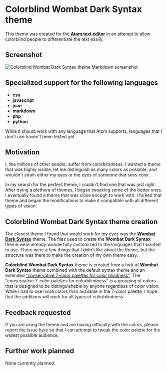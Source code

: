 # Colorblind Wombat Dark Syntax theme

This theme was created for the [__Atom text editor__](https://atom.io/) in an attempt to allow colorblind people to differentiate the text easily.

## Screenshot

![Colorblind Wombat Dark Syntax theme Markdown screenshot](https://cloud.githubusercontent.com/assets/11855476/20028863/e50b94c6-a30a-11e6-8d66-30deb5f99e0e.png)

## Specialized support for the following languages
* __css__
* __javascript__
* __json__
* __markdown__
* __php__
* __python__

While it should work with any language that Atom supports, languages that I don't use haven't been tested yet.

## Motivation

I, like millions of other people, suffer from colorblindness. I wanted a theme that was highly visible, let me distinguish as many colors as possible, and wouldn't strain either my eyes or the eyes of someone that sees color.

In my search for the perfect theme, I couldn't find one that was just right. After trying a plethora of themes, I began tweaking some of the better ones. I eventually found a theme that was close enough to work with. I forked that theme and began the modifications to make it compatible with all different types of vision.

## Colorblind Wombat Dark Syntax theme creation

The closest theme I found that would work for my eyes was the [__Wombat Dark Syntax__](https://atom.io/themes/wombat-dark-syntax) theme. The files used to create the __Wombat Dark Syntax__ theme were already wonderfully customized to the languages that I wanted to use. There were a few things that I didn't like about the theme, but the structure was there to make the creation of my own theme easy.

__Colorblind Wombat Dark Syntax__ theme is created from a fork of __Wombat Dark Syntax__ theme combined with the default syntax theme and an extended ["conservative 7-color palettes for color blindness"](http://mkweb.bcgsc.ca/colorblind/). The "conservative 7-color palettes for colorblindness" is a grouping of colors that is designed to be distinguishable by anyone regardless of color vision. While I had to use more colors than available in the 7-color palette, I hope that the additions will work for all types of colorblindness.

## Feedback requested

If you are using the theme and are having difficulty with the colors, please report the issue [here](https://github.com/mdburnes/colorblind-wombat-dark-syntax/issues) so that I can attempt to tweak the color palette for the widest possible audience.

## Further work planned

None currently planned.

